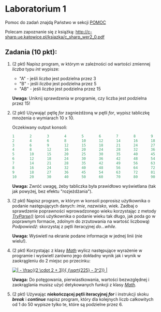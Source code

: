 # Laboratorium 1

Pomoc do zadań znajdą Państwo w sekcji [POMOC](https://github.com/MichalKrogulecki/WSB/tree/master/Programowanie%20komputer%C3%B3w/Pomoc)

Polecam zapoznanie się z książką: http://c-sharp.ue.katowice.pl/ksiazka/c_sharp_wer2_0.pdf 

## Zadania (10 pkt):

1. (2 pkt) Napisz program, w którym w zależności od wartości zmiennej *liczba* typu *int* wypisze:

   * "A" - jeśli *liczba* jest podzielna przez 3
   * "B" - jeśli *liczba* jest podzielna przez 5
   * "AB" - jeśli *liczba* jest podzielna przez 15

   **Uwaga**: Uniknij sprawdzenia w programie, czy liczba jest podzielna przez 15!

2. (2 pkt) Używająć pętlę *for* zagnieżdżoną w pętli *for*, wypisz tabliczkę mnożenia o wymiarach 10 x 10.

   Oczekiwany output konsoli:

   ```c#
   1       2       3       4       5       6       7       8       9       10
   2       4       6       8       10      12      14      16      18      20
   3       6       9       12      15      18      21      24      27      30
   4       8       12      16      20      24      28      32      36      40
   5       10      15      20      25      30      35      40      45      50
   6       12      18      24      30      36      42      48      54      60
   7       14      21      28      35      42      49      56      63      70
   8       16      24      32      40      48      56      64      72      80
   9       18      27      36      45      54      63      72      81      90
   10      20      30      40      50      60      70      80      90      100
   ```

   **Uwaga:** Zwróć uwagę, żeby tabliczka była prawidłowo wyświetlana (tak jak powyżej, bez efektu "rozjeżdżania").

3. (2 pkt) Napisz program, w którym w konsoli poprosisz użytkownika o podanie następujących danych: *imie*, *nazwisko*, wiek. Zadbaj o sprawdzenie poprawności wprowadzonego wieku korzystając z metody [*TryParse()*](https://docs.microsoft.com/pl-pl/dotnet/api/system.int32.tryparse?view=netcore-3.1) (proś użytkownika o podanie wieku tak długo, jak poda go w poprawnym formacie, zdolnym do zrzutowania na wartość liczbową) *Podpowiedź:* skorzystaj z pętli iteracyjnej *do...while*. 

   **Uwaga:** Wyświetl na ekranie podane informacje w jednej linii (nie wielu!).

4. (2 pkt) Korzystając z klasy [*Math*](https://docs.microsoft.com/pl-pl/dotnet/api/system.math?view=netcore-3.1) wylicz następujące wyrażenie w programie i wyświetl zarówno jego dokładny wynik jak i wynik w zaokrągleniu do 2 miejsc po przecinku: 

      <a href="https://www.codecogs.com/eqnedit.php?latex=\bg_white&space;|&space;-&space;\frac{(2&space;\cdot&space;2&space;&plus;&space;3)}{&space;(\sqrt{225}&space;-&space;3^2)}&space;|" target="_blank"> <img src="https://latex.codecogs.com/gif.latex?\bg_white&space;|&space;-&space;\frac{(2&space;\cdot&space;2&space;&plus;&space;3)}{&space;(\sqrt{225}&space;-&space;3^2)}&space;|" title="| - \frac{(2 \cdot 2 + 3)}{ (\sqrt{225} - 3^2)} |"/></a>

   **Uwaga:** Do potęgowania, pierwiastkowania, wartości bezwzględnej i zaokrąglania musisz użyć detykowanych funkcji z klasy [*Math*](https://docs.microsoft.com/pl-pl/dotnet/api/system.math?view=netcore-3.1).

5. (2 pkt) Używając **niekończącej pętli iteracyjnej *for***  i instrukcji skoku ***break*** i ***continue*** napisz program, który dla kolejnych liczb całkowitych od 1 do 50 wypisze tylko te, które są podzielne przez 6.


